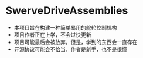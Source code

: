 # SwerveDriveAssemblies
- 本项目旨在构建一种简单易用的舵轮控制机构
- 项目作者正在上学，不会过快更新
- 项目可能最后会被放弃，但是，学到的东西会一直存在
- 开源协议可能会不恰当，作者是新手，也不是很懂